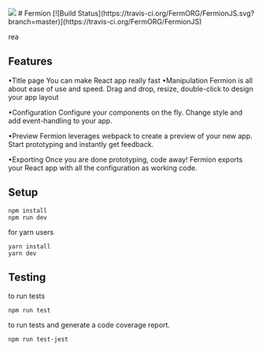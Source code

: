 <img src="https://github.com/FermORG/fermorg.github.io/blob/master/assets/images/logo1.png?raw=true" />
# Fermion [![Build Status](https://travis-ci.org/FermORG/FermionJS.svg?branch=master)](https://travis-ci.org/FermORG/FermionJS)


rea
## Features


•Title page
You can make React app really fast
•Manipulation
Fermion is all about ease of use and speed. Drag and drop, resize, double-click to design your app layout

•Configuration
Configure your components on the fly. Change style and add event-handling to your app.

•Preview
Fermion leverages webpack to create a preview of your new app. Start prototyping and instantly get feedback.

•Exporting
Once you are done prototyping, code away! Fermion exports your React app with all the configuration as working code.

## Setup

```
npm install
npm run dev
```
for yarn users
```
yarn install
yarn dev
```

## Testing

to run tests
```
npm run test
```
to run tests and generate a code coverage report.
```
npm run test-jest
```
